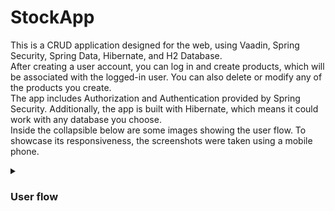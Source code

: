 # StockApp
This is a CRUD application designed for the web, using Vaadin, Spring Security, Spring Data, Hibernate, and H2 Database.  
After creating a user account, you can log in and create products, which will be associated with the logged-in user. You can also delete or modify any of the products you create.  
The app includes Authorization and Authentication provided by Spring Security. Additionally, the app is built with Hibernate, which means it could work with any database you choose.  
Inside the collapsible below are some images showing the user flow. To showcase its responsiveness, the screenshots were taken using a mobile phone.

<details>
 <summary><h3>User flow</h3></summary>
 
 Creating account and logging in:
 
 <img src="Apphotos/Vaadin Login Gif.gif" alt="Login View" width ="350">
 
 Add Crud grid view:
 
 <img src="Apphotos/Crud Vaadin Gif.gif" alt="FormView View" width="350"/>

And the changes reflected on the database:

<img src="Apphotos/Products.png" alt="Users"/>

 ## Screenshots
This CRUD responsive web app utilizes Vaadin, Spring Security, Spring Data, Hibernate, and H2 Database. Users can create accounts, log in, and manage products associated with their account. The app features Spring Security for authentication and authorization and is built with Hibernate, allowing compatibility with various databases.
<div style="display: flex; flex-wrap: wrap; justify-content: space-around;">
  <img src="Apphotos/LoginView.jpg" alt="Image 6" width="165">
  <img src="Apphotos/RegisterView.jpg" alt="Image 2" width="165">
  <img src="Apphotos/LogingIn.jpeg" alt="Image 1" width="165">
  <img src="Apphotos/EmptyGridView.jpg" alt="Image 5" width="165">
  <img src="Apphotos/FromView.jpg" alt="Image 4" width="165">
  <img src="Apphotos/GridView.jpg" alt="Image 3" width="165">
</div>
Changes reflected on the database:
<div style="width: 70%;">
  <img src="Apphotos/Products.png" alt="Users" style="width: 100%;" />
</div>
</details>
